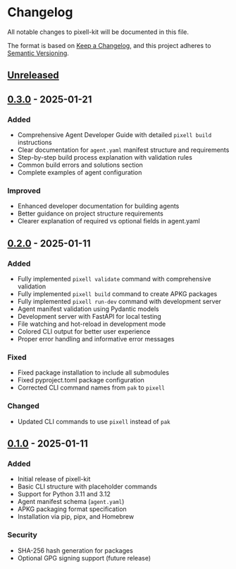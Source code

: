 # Changelog

All notable changes to pixell-kit will be documented in this file.

The format is based on [Keep a Changelog](https://keepachangelog.com/en/1.0.0/),
and this project adheres to [Semantic Versioning](https://semver.org/spec/v2.0.0.html).

## [Unreleased]

## [0.3.0] - 2025-01-21

### Added
- Comprehensive Agent Developer Guide with detailed `pixell build` instructions
- Clear documentation for `agent.yaml` manifest structure and requirements
- Step-by-step build process explanation with validation rules
- Common build errors and solutions section
- Complete examples of agent configuration

### Improved
- Enhanced developer documentation for building agents
- Better guidance on project structure requirements
- Clearer explanation of required vs optional fields in agent.yaml

## [0.2.0] - 2025-01-11

### Added
- Fully implemented `pixell validate` command with comprehensive validation
- Fully implemented `pixell build` command to create APKG packages
- Fully implemented `pixell run-dev` command with development server
- Agent manifest validation using Pydantic models
- Development server with FastAPI for local testing
- File watching and hot-reload in development mode
- Colored CLI output for better user experience
- Proper error handling and informative error messages

### Fixed
- Fixed package installation to include all submodules
- Fixed pyproject.toml package configuration
- Corrected CLI command names from `pak` to `pixell`

### Changed
- Updated CLI commands to use `pixell` instead of `pak`

## [0.1.0] - 2025-01-11

### Added
- Initial release of pixell-kit
- Basic CLI structure with placeholder commands
- Support for Python 3.11 and 3.12
- Agent manifest schema (`agent.yaml`)
- APKG packaging format specification
- Installation via pip, pipx, and Homebrew

### Security
- SHA-256 hash generation for packages
- Optional GPG signing support (future release)

[Unreleased]: https://github.com/pixell-global/pixell-kit/compare/v0.3.0...HEAD
[0.3.0]: https://github.com/pixell-global/pixell-kit/compare/v0.2.0...v0.3.0
[0.2.0]: https://github.com/pixell-global/pixell-kit/compare/v0.1.0...v0.2.0
[0.1.0]: https://github.com/pixell-global/pixell-kit/releases/tag/v0.1.0